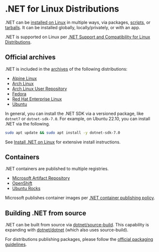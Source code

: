 # .NET for Linux Distributions

.NET can be [installed on Linux](https://learn.microsoft.com/dotnet/core/install/linux) in multiple ways, via packages, [scripts](https://github.com/dotnet/install-scripts), or [tarballs](https://dotnet.microsoft.com/en-us/download). It can be installed globally, locally/privately, or with an app.

.NET is supported on Linux per [.NET Support and Compatibility for Linux Distributions](linux-support.md).

## Official archives

.NET is included in the [archives](https://pkgs.org/download/dotnet) of the following distributions:

- [Alpine Linux](https://pkgs.alpinelinux.org/packages?name=dotnet*)
- [Arch Linux](https://archlinux.org/packages/?q=dotnet)
- [Arch Linux User Repository](https://aur.archlinux.org/packages?K=dotnet)
- [Fedora](https://packages.fedoraproject.org/search?query=dotnet)
- [Red Hat Enterprise Linux](https://access.redhat.com/documentation/en-us/net/6.0)
- [Ubuntu](https://packages.ubuntu.com/search?keywords=dotnet)

In general, you can install the .NET SDK via a versioned package, like `dotnet7` or `dotnet-sdk-7.0`. For example, on Ubuntu 22.10, you can install .NET via the following.

```bash
sudo apt update && sudo apt install -y dotnet-sdk-7.0
```

See [Install .NET on Linux](https://learn.microsoft.com/dotnet/core/install/linux) for extensive install instructions.

## Containers

.NET containers are published to multiple registries.

- [Microsoft Artifact Repository](https://mcr.microsoft.com/catalog?search=dotnet/)
- [OpenShift](https://developers.redhat.com/blog/2018/07/05/deploy-dotnet-core-apps-openshift)
- [Ubuntu Rocks](https://hub.docker.com/r/ubuntu/dotnet-aspnet)

Microsoft publishes container images per [.NET container publishing policy](https://github.com/dotnet/dotnet-docker/blob/main/documentation/supported-platforms.md).

## Building .NET from source

.NET can be built from source via [dotnet/source-build](https://github.com/dotnet/source-build). This capability is expanding with [dotnet/dotnet](https://github.com/dotnet/dotnet) (which also uses source-build).

For distributions publishing packages, please follow the [official packaging guidelines](https://learn.microsoft.com/dotnet/core/distribution-packaging#recommended-packages).
